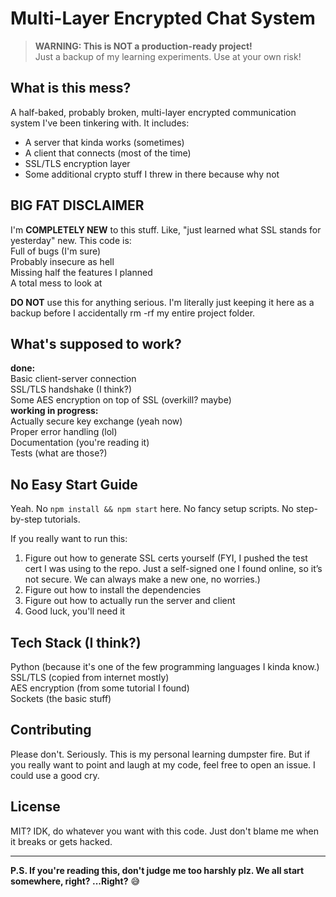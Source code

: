 # Multi-Layer Encrypted Chat System

> **WARNING: This is NOT a production-ready project!**  
> Just a backup of my learning experiments. Use at your own risk!

## What is this mess?

A half-baked, probably broken, multi-layer encrypted communication system I've been tinkering with. It includes:
- A server that kinda works (sometimes)
- A client that connects (most of the time)
- SSL/TLS encryption layer
- Some additional crypto stuff I threw in there because why not

## BIG FAT DISCLAIMER

I'm **COMPLETELY NEW** to this stuff. Like, "just learned what SSL stands for yesterday" new. This code is:<br>
Full of bugs (I'm sure)<br>
Probably insecure as hell<br>
Missing half the features I planned<br>
A total mess to look at<br>

**DO NOT** use this for anything serious. I'm literally just keeping it here as a backup before I accidentally rm -rf my entire project folder.

## What's supposed to work?
**done:**<br>
Basic client-server connection <br>
SSL/TLS handshake (I think?) <br>
Some AES encryption on top of SSL (overkill? maybe) <br>
**working in progress:** <br>
Actually secure key exchange (yeah now) <br>
Proper error handling (lol) <br>
Documentation (you're reading it) <br>
Tests (what are those?) <br>

## No Easy Start Guide

Yeah. No `npm install && npm start` here. No fancy setup scripts. No step-by-step tutorials.

If you really want to run this:
1. Figure out how to generate SSL certs yourself (FYI, I pushed the test cert I was using to the repo. Just a self-signed one I found online, so it’s not secure. We can always make a new one, no worries.)
2. Figure out how to install the dependencies
3. Figure out how to actually run the server and client
4. Good luck, you'll need it

## Tech Stack (I think?)

Python (because it's one of the few programming languages I kinda know.)<br>
SSL/TLS (copied from internet mostly)<br>
AES encryption (from some tutorial I found)<br>
Sockets (the basic stuff)<br>

## Contributing

Please don't. Seriously. This is my personal learning dumpster fire. But if you really want to point and laugh at my code, feel free to open an issue. I could use a good cry.

## License

MIT? IDK, do whatever you want with this code. Just don't blame me when it breaks or gets hacked.

---

**P.S. If you're reading this, don't judge me too harshly plz. We all start somewhere, right? ...Right?** 😅
